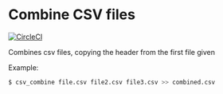 # Combine CSV files

[![CircleCI](https://circleci.com/gh/spkerkela/csv_combine.svg?style=svg)](https://circleci.com/gh/spkerkela/csv_combine)

Combines csv files, copying the header from the first file given

Example:
```bash
$ csv_combine file.csv file2.csv file3.csv >> combined.csv
```